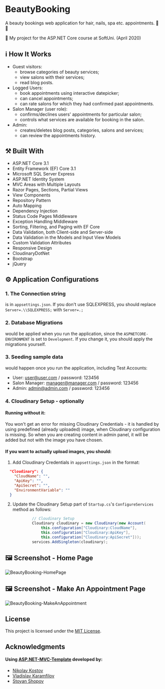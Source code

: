 # BeautyBooking

A beauty bookings web application for hair, nails, spa etc. appointments.  :calendar: :nail_care:

:dart:  My project for the ASP.NET Core course at SoftUni. (April 2020) 

## :information_source: How It Works

- Guest visitors: 
  - browse categories of beauty services;
  - view salons with their services;
  - read blog posts.
- Logged Users:
  - book appointments using interactive datepicker; 
  - can cancel appointments; 
  - can rate salons for which they had confirmed past appointments.  
- Salon Manager (user role):
  - confirms/declines users' appointments for particular salon; 
  - controls what services are available for booking in the salon.
- Admin:
  - creates/deletes blog posts, categories, salons and services; 
  - can review the appointments history.

## :hammer_and_pick: Built With

- ASP.NET Core 3.1
- Entity Framework (EF) Core 3.1
- Microsoft SQL Server Express
- ASP.NET Identity System
- MVC Areas with Multiple Layouts
- Razor Pages, Sections, Partial Views
- View Components
- Repository Pattern
- Auto Мapping
- Dependency Injection
- Status Code Pages Middleware
- Exception Handling Middleware
- Sorting, Filtering, and Paging with EF Core
- Data Validation, both Client-side and Server-side
- Data Validation in the Models and Input View Models
- Custom Validation Attributes
- Responsive Design
- CloudinaryDotNet
- Bootstrap
- jQuery

## :gear: Application Configurations

### 1. The Connection string 
is in `appsettings.json`. If you don't use SQLEXPRESS, you should replace `Server=.\\SQLEXPRESS;` with `Server=.;`

### 2. Database Migrations 
would be applied when you run the application, since the `ASPNETCORE-ENVIRONMENT` is set to `Development`. If you change it, you should apply the migrations yourself.

### 3. Seeding sample data
would happen once you run the application, including Test Accounts:
  - User: user@user.com / password: 123456
  - Salon Manager: manager@manager.com / password: 123456
  - Admin: admin@admin.com / password: 123456
 
### 4. Cloudinary Setup - optionally
#### Running without it:
You won't get an error for missing Cloudinary Credentials - it is handled by using predefined (already uploaded) image, when Cloudinary configuration is missing. So when you are creating content in admin panel, it will be added but not with the image you have chosen.
#### If you want to actually upload images, you should:
1. Add Cloudinary Credentials in `appsettings.json` in the format:
```json
  "Cloudinary": {
    "CloudName": "",
    "ApiKey": "",
    "ApiSecret": "",
    "EnvironmentVariable": ""
  }
```
2. Update the Cloudinary Setup part of `Startup.cs`'s `ConfigureServices` method as follows:
```csharp
            // Cloudinary Setup
            Cloudinary cloudinary = new Cloudinary(new Account(
                this.configuration["Cloudinary:CloudName"],
                this.configuration["Cloudinary:ApiKey"],
                this.configuration["Cloudinary:ApiSecret"]));
            services.AddSingleton(cloudinary);
```

## :framed_picture: Screenshot - Home Page

![BeautyBooking-HomePage](https://res.cloudinary.com/beauty-booking/image/upload/v1588865868/SCREENSHOTS/1-home_orn9ng.png)

## :framed_picture: Screenshot - Make An Appointment Page

![BeautyBooking-MakeAnAppointment](https://res.cloudinary.com/beauty-booking/image/upload/v1588865868/SCREENSHOTS/4-make-an-appointment_zclidt.png)

## License

This project is licensed under the [MIT License](LICENSE).

## Acknowledgments

#### Using [ASP.NET-MVC-Template](https://github.com/NikolayIT/ASP.NET-MVC-Template) developed by:
- [Nikolay Kostov](https://github.com/NikolayIT)
- [Vladislav Karamfilov](https://github.com/vladislav-karamfilov)
- [Stoyan Shopov](https://github.com/StoyanShopov)
